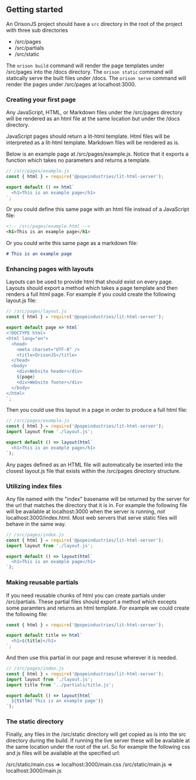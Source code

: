 ## Getting started

An OrisonJS project should have a `src` directory in the root of the project with three sub directories

- /src/pages
- /src/partials
- /src/static  

The `orison build` command will render the page templates under /src/pages into the /docs directory.
The `orison static` command will statically serve the built files under /docs.
The `orison serve` command will render the pages under /src/pages at localhost:3000.

### Creating your first page

Any JavaScript, HTML, or Markdown files under the /src/pages directory will be rendered as an html file at the same location but under the /docs directory.

JavaScript pages should return a lit-html template. Html files will be interpreted as a lit-html template. Markdown files will be rendered as is.

Below is an example page at /src/pages/example.js. Notice that it exports a function which takes no parameters and returns a template.

```js
// /src/pages/example.js
const { html } = require('@popeindustries/lit-html-server');

export default () => html`
  <h1>This is an example page</h1>
`;
```

Or you could define this same page with an html file instead of a JavaScript file:

```html
<!-- /src/pages/example.html -->
<h1>This is an example page</h1>
```

Or you could write this same page as a markdown file:

```md
# This is an example page
```

### Enhancing pages with layouts

Layouts can be used to provide html that should exist on every page. Layouts should export a method which takes a page template and then renders a full html page. For example if you could create the following layout.js file:

```js
// /src/pages/layout.js
const { html } = require('@popeindustries/lit-html-server');

export default page => html`
<!DOCTYPE html>
<html lang="en">
  <head>
    <meta charset="UTF-8" />
    <title>OrisonJS</title>
  </head>
  <body>
    <div>Website header</div>
    ${page}
    <div>Website footer</div>
  </body>
</html>
`;
```

Then you could use this layout in a page in order to produce a full html file:

```js
// /src/pages/example.js
const { html } = require('@popeindustries/lit-html-server');
import layout from './layout.js';

export default () => layout(html`
  <h1>This is an example page</h1>
`);
```

Any pages defined as an HTML file will automatically be inserted into the closest layout.js file that exists within the /src/pages directory structure.

### Utilizing index files

Any file named with the "index" basename will be returned by the server for the url that matches the directory that it is in. For example the following file will be available at localhost:3000 when the server is running, _not_ localhost:3000/index.html. Most web servers that serve static files will behave in the same way.

```js
// /src/pages/index.js
const { html } = require('@popeindustries/lit-html-server');
import layout from './layout.js';

export default () => layout(html`
  <h1>This is an example page</h1>
`);
```

### Making reusable partials

If you need reusable chunks of html you can create partials under /src/partials. These partial files should export a method which excepts some paramters and returns an html template. For example we could create the following file:

```js
const { html } = require('@popeindustries/lit-html-server');

export default title => html`
  <h1>${title}</h1>
`;
```

And then use this partial in our page and resuse wherever it is needed.

```js
// /src/pages/index.js
const { html } = require('@popeindustries/lit-html-server');
import layout from './layout.js';
import title from '../partials/title.js';

export default () => layout(html`
  ${title('This is an example page')}
`);
```

### The static directory

Finally, any files in the /src/static directory will get copied as is into the src directory during the build. If running the live server these will be available at the same location under the root of the url. So for example the following css and js files will be available at the specified url:

/src/static/main.css => localhost:3000/main.css
/src/static/main.js => localhost:3000/main.js
